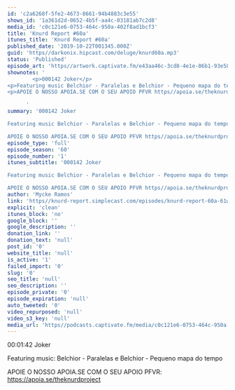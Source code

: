 ```yaml
---
id: 'c2a6268f-5fe2-4673-8661-94b4883c3e55'
shows_id: '1a361d2d-0652-4b5f-aa4c-03181ab7c2d8'
media_id: 'c0c121e6-0753-464c-950a-402f8ad1bcf3'
title: 'Knurd Report #60a'
itunes_title: 'Knurd Report #60a'
published_date: '2019-10-22T001345.000Z'
guid: 'https//darkonix.hipcast.com/deluge/knurd60a.mp3'
status: 'Published'
episode_art: 'https//artwork.captivate.fm/e43aa46c-3cd8-4e1e-86b1-93e5863c4080/1000-itunes-1582315387.jpg'
shownotes: '
        <p>000142 Joker</p>
<p>Featuring music Belchior - Paralelas e Belchior - Pequeno mapa do tempo</p>
<p>APOIE O NOSSO APOIA.SE COM O SEU APOIO PFVR https//apoia.se/theknurdproject</p>

      '
summary: '000142 Joker

Featuring music Belchior - Paralelas e Belchior - Pequeno mapa do tempo

APOIE O NOSSO APOIA.SE COM O SEU APOIO PFVR https//apoia.se/theknurdproject'
episode_type: 'full'
episode_season: '60'
episode_number: '1'
itunes_subtitle: '000142 Joker

Featuring music Belchior - Paralelas e Belchior - Pequeno mapa do tempo

APOIE O NOSSO APOIA.SE COM O SEU APOIO PFVR https//apoia.se/theknurdproject'
author: 'Mycke Ramos'
link: 'https//knurd-report.simplecast.com/episodes/knurd-report-60a-61wif_62'
explicit: 'clean'
itunes_block: 'no'
google_block: ''
google_description: ''
donation_link: ''
donation_text: 'null'
post_id: '0'
website_title: 'null'
is_active: '1'
failed_import: '0'
slug: '0'
seo_title: 'null'
seo_description: ''
episode_private: '0'
episode_expiration: 'null'
auto_tweeted: '0'
video_repurposed: 'null'
video_s3_key: 'null'
media_url: 'https//podcasts.captivate.fm/media/c0c121e6-0753-464c-950a-402f8ad1bcf3/knurd60a_tc.mp3'
---
```

00:01:42 Joker

Featuring music: Belchior - Paralelas e Belchior - Pequeno mapa do tempo

APOIE O NOSSO APOIA.SE COM O SEU APOIO PFVR: https://apoia.se/theknurdproject